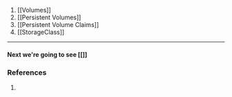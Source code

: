 1. [[Volumes]]
2. [[Persistent Volumes]]
3. [[Persistent Volume Claims]]
4. [[StorageClass]]
---

#### Next we're going to see [[]]
### References
1.